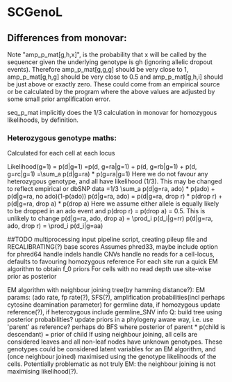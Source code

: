 # SCGenoL

## Differences from monovar:


Note "amp_p_mat[g,h,x]", is the probability that x will be called by the sequencer given the underlying genotype is gh
(ignoring allelic dropout events). Therefore amp_p_mat[g,g,g] should be very close to 1, amp_p_mat[g,h,g] should be 
very close to 0.5 and amp_p_mat[g,h,i] should be just above or exactly zero. These could come from an empirical source
or be calculated by the program where the above values are adjusted by some small prior amplification error.

seq_p_mat implicitly does the 1/3 calculation in monovar for homozygous likelihoods, by definition.
### Heterozygous genotype maths:
Calculated for each cell at each locus

Likelihood(g=1) = p(d|g=1)
=p(d, g=ra|g=1) + p(d, g=rb|g=1) + p(d, g=rc|g=1)
=\sum_a p(d|g=ra) * p(g=ra|g=1)
Here we do not favour any heterozygous genotype, and all have likelihood (1/3). This may be changed to reflect empirical or dbSNP data
=1/3 \sum_a p(d|g=ra, ado) * p(ado) + p(d|g=ra, no ado)(1-p(ado))
p(d|g=ra, ado) = p(d|g=ra, drop r) * p(drop r) + p(d|g=ra, drop a) * p(drop a)
Here we assume either allele is equally likely to be dropped in an ado event and p(drop r) = p(drop a) = 0.5. This is unlikely to change
p(d|g=ra, ado, drop a) = \prod_i p(d_i|g=rr)
p(d|g=ra, ado, drop r) = \prod_i p(d_i|g=aa)

##TODO
multiprocessing
input pipeline script, creating pileup file and RECALIBRATING(?) base scores
Assumes phred33, maybe include option for phred64
handle indels
handle CNVs
handle no reads for a cell-locus, defaults to favouring homozygous reference
For each site run a quick EM algorithm to obtain f_0 priors
For cells with no read depth use site-wise prior as posterior


EM algorithm with neighbour joining tree(by hamming distance?): EM params: (ado rate, fp rate(?), SFS(?), amplification probabilities(incl perhaps cytosine deamination parameter)
for germline data, if homozygous update reference(?), if heterozygous include germline_SNV info
Q: build tree using posterior probabilities? update priors in a phylogeny aware way, i.e. use 'parent' as reference? perhaps do BFS where posterior of parent * p(child is descendant) = prior of child
If using neighbour joining, all cells are considered leaves and all non-leaf nodes have unknown genotypes. These genotypes could be considered latent variables for an EM algorithm, and (once neighbour joined) maximised using the genotype likelihoods of the cells. Potentially problematic as not truly EM: the neighbour joining is not maximising likelihood(?).
